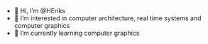- 👋 Hi, I’m @HEriks
- 👀 I’m interested in computer architecture, real time systems and computer graphics
- 🌱 I’m currently learning computer graphics

<!---
HEriks/HEriks is a ✨ special ✨ repository because its `README.md` (this file) appears on your GitHub profile.
You can click the Preview link to take a look at your changes.
--->
